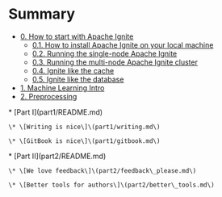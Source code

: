 # Summary

* [0. How to start with Apache Ignite](README.md)
  * [0.1. How to install Apache Ignite on your local machine](01-how-to-install-apache-ignite-on-your-local-machine.md)
  * [0.2. Running the single-node Apache Ignite](02-running-the-single-node-apache-ignite.md)
  * [0.3. Running the multi-node Apache Ignite cluster](03-running-the-multi-node-apache-ignite-cluster.md)
  * [0.4. Ignite like the cache](04-ignite-like-the-cache.md)
  * [0.5. Ignite like the database](05-ignite-like-the-database.md)
* [1. Machine Learning Intro](chapter1.md)
* [2. Preprocessing](chapter2.md)

\* \[Part I\]\(part1/README.md\)

    \* \[Writing is nice\]\(part1/writing.md\)

    \* \[GitBook is nice\]\(part1/gitbook.md\)

\* \[Part II\]\(part2/README.md\)

    \* \[We love feedback\]\(part2/feedback\_please.md\)

    \* \[Better tools for authors\]\(part2/better\_tools.md\)



